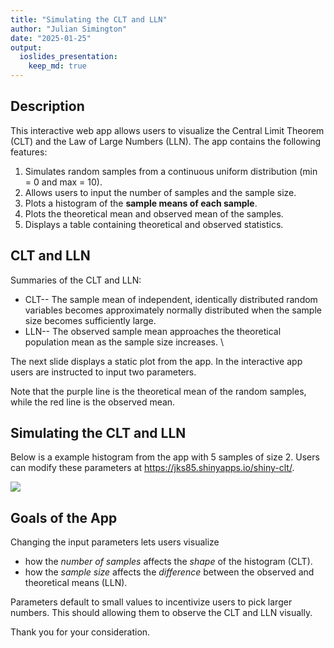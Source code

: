 ```yaml
---
title: "Simulating the CLT and LLN"
author: "Julian Simington"
date: "2025-01-25"
output:
  ioslides_presentation:
    keep_md: true
---
```






## Description

This interactive web app allows users to visualize the Central Limit Theorem (CLT) and the Law of Large Numbers (LLN). The app contains the following features:
  
1. Simulates random samples from a continuous uniform distribution (min = 0 and max = 10).
2. Allows users to input the number of samples and the sample size.
3. Plots a histogram of the **sample means of each sample**.
4. Plots the theoretical mean and observed mean of the samples.
5. Displays a table containing theoretical and observed statistics.

## CLT and LLN

Summaries of the CLT and LLN:
  
* CLT-- The sample mean of independent, identically distributed random variables becomes approximately normally distributed when the sample size becomes sufficiently large.
* LLN-- The observed sample mean approaches the theoretical population mean as the sample size increases.
\  
  
The next slide displays a static plot from the app. In the interactive app users are instructed to input two parameters.  
  
Note that the purple line is the theoretical mean of the random samples, while the red line is the observed mean.

## Simulating the CLT and LLN
  
Below is a example histogram from the app with 5 samples of size 2. Users can modify these parameters at <https://jks85.shinyapps.io/shiny-clt/>.
  

![](CLT_App_Pitch_files/figure-html/interactive_plot-1.png)<!-- -->

## Goals of the App
Changing the input parameters lets users visualize 

* how the *number of samples* affects the *shape* of the histogram (CLT). 
* how the *sample size* affects the *difference* between the observed and theoretical means (LLN). 

Parameters default to small values to incentivize users to pick larger numbers. This should allowing them to observe the CLT and LLN visually. 

Thank you for your consideration.



